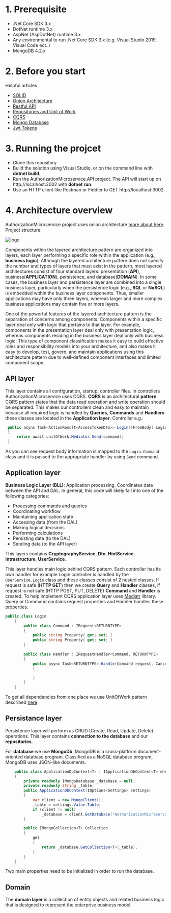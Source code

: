 # 1. Prerequisite

- .Net Core SDK 3.x
- DotNet runtime 3.x
- AspNet (AspDotNet) runtime 3.x
- Any environmental to run .Net Core SDK 3.x (e.g. Visual Studio 2019, Visual Code ect..)
- MongoDB 4.2.x

# 2. Before you start
Helpful articles
- [SOLID](https://docs.microsoft.com/en-us/archive/msdn-magazine/2014/may/csharp-best-practices-dangers-of-violating-solid-principles-in-csharp)
- [Onion Architecture](https://www.c-sharpcorner.com/article/onion-architecture-in-asp-net-core-mvc/)
- [Restful API](https://docs.microsoft.com/en-us/aspnet/web-api/overview/older-versions/build-restful-apis-with-aspnet-web-api)
- [Repositories and Unit of Work](https://docs.microsoft.com/en-us/aspnet/mvc/overview/older-versions/getting-started-with-ef-5-using-mvc-4/implementing-the-repository-and-unit-of-work-patterns-in-an-asp-net-mvc-application)
- [CQRS](https://medium.com/@ducmeit/net-core-using-cqrs-pattern-with-mediatr-part-1-55557e90931b)
- [Mongo Database](https://www.mongodb.com/blog/post/quick-start-c-sharp-and-mongodb-starting-and-setup)
- [Jwt Tokens](https://www.c-sharpcorner.com/article/jwt-json-web-token-authentication-in-asp-net-core/)

# 3. Running the projcet

- Clone this repository
- Build the solution using Visual Studio, or on the command line with **dotnet build**.
- Run the AuthorizationMicroservice.API project. The API will start up on http://localhost:3002 with **dotnet run**.
- Use an HTTP client like Postman or Fiddler to GET http://localhost:3002.

# 4. Architecture overview

AuthorizationMicroservice project uses onion architecture [more about here](https://www.codeguru.com/csharp/csharp/cs_misc/designtechniques/understanding-onion-architecture.html#:~:text=Onion%20Architecture%20is%20based%20on,on%20the%20actual%20domain%20models.). 
Project structure:


![logo](https://res.cloudinary.com/practicaldev/image/fetch/s--sWdyI1q4--/c_limit%2Cf_auto%2Cfl_progressive%2Cq_auto%2Cw_880/https://dev-to-uploads.s3.amazonaws.com/i/dhti2v0e1smn055tages.png)

Components within the layered architecture pattern are organized into layers, each layer performing a specific role within the application (e.g., **business logic**). Although the layered architecture pattern does not specify the number and types of layers that must exist in the pattern, most layered architectures consist of four standard layers: presentation (**API**), business(**APPLICATION**), persistence, and database(**DOMAIN**). In some cases, the business layer and persistence layer are combined into a single business layer, particularly when the persistence logic (e.g., **SQL** or **NoSQL**) is embedded within the business layer components. Thus, smaller applications may have only three layers, whereas larger and more complex business applications may contain five or more layers.

One of the powerful features of the layered architecture pattern is the separation of concerns among components. Components within a specific layer deal only with logic that pertains to that layer. For example, components in the presentation layer deal only with presentation logic, whereas components residing in the business layer deal only with business logic. This type of component classification makes it easy to build effective roles and responsibility models into your architecture, and also makes it easy to develop, test, govern, and maintain applications using this architecture pattern due to well-defined component interfaces and limited component scope.

## API layer

This layer contains all configuration, startup, controller files. In controllers AuthorizationMicroservice uses CQRS.
**CQRS** is an architectural **pattern**. CQRS pattern states that the data read operation and write operation should be separated. This makes our controllers clean and easy to maintain because all required logic is handled by **Queries**, **Commands** and **Handlers** these classes are located in the **Application layer**. Controller e.g.:
```csharp
 public async Task<ActionResult<AccessTokenDto>> Login([FromBody] Login.Command command)
 {
     return await unitOfWork.Mediator.Send(command);
 }
```
As you can see request body information is mapped to the `Login.Command` class and it is passed to the appropriate handler by using `Send` command.

## Application layer

**Business Logic Layer (BLL)**: Application processing. Coordinates data between the API and DAL. In general, this code will likely fall into one of the following categories:

-   Processing commands and queries
-   Coordinating workflow
-   Maintaining application state
-   Accessing data (from the DAL)
-   Making logical decisions
-   Performing calculations
-   Persisting data (to the DAL)
-   Sending data (to the API layer)

This layers contains **CryptographyService**, **Dto**, **HintService**, **Intrastructure**, **UserService**.

This layer handles main logic behind CQRS pattern. Each controller has its own handler for example Login controller is handled by the `UserService.Login` class and these classes consist of 2 nested classes. If request is safe (**HTTP GET**) then we create **Query** and **Handler** classes, if request is not safe (HTTP POST, PUT, DELETE) **Command** and **Handler** is created. To help implement CQRS application layer uses [Mediatr](https://dotnetcoretutorials.com/2019/04/30/the-mediator-pattern-part-3-mediatr-library/) library. Query or Command contains request properties and Handler handles these properties.

```csharp
public class Login
    {
        public class Command : IRequest<RETURNTYPE>
        {
            public string Property{ get; set; }
            public string Property{ get; set; }
        }
        
        public class Handler : IRequestHandler<Command, RETURNTYPE>
        {
            public async Task<RETURNTYPE> Handle(Command request, CancellationToken cancellationToken)
            {

            }
        }
    }
```

To get all dependencies from one place we use UnitOfWork pattern described [here](https://docs.microsoft.com/en-us/aspnet/mvc/overview/older-versions/getting-started-with-ef-5-using-mvc-4/implementing-the-repository-and-unit-of-work-patterns-in-an-asp-net-mvc-application) 

## Persistance layer

Persistence layer will perform as CRUD (Create, Read, Update, Delete) operations. This layer contains **connection to the database** and our **repositories**.

For **database** we use **MongoDb**. MongoDB is a cross-platform document-oriented database program. Classified as a NoSQL database program, MongoDB uses JSON-like documents. 

```csharp
    public class ApplicationDbContext<T> : IApplicationDbContext<T> where T : class
    {
        private readonly IMongoDatabase _database = null;
        private readonly string _table;
        public ApplicationDbContext(IOptions<Settings> settings)
        {
            var client = new MongoClient();
            _table = settings.Value.Table;
            if (client != null)
                _database = client.GetDatabase("AuthorizationMicroservice");
        }

        public IMongoCollection<T> Collection
        {
            get
            {
                return _database.GetCollection<T>(_table);
            }
        }
    }
```


Two main properties need to be initialized in order to run the database. 

## Domain

The **domain layer** is a collection of entity objects and related business logic that is designed to represent the enterprise business model.

